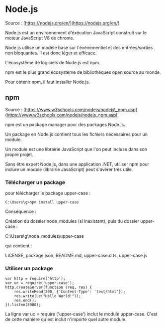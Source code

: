 # Node.js

Source : [https://nodejs.org/en/](https://nodejs.org/en/)

Node.js est un environnement d'éxécution JavaScript construit sur le moteur JavaScript V8 de chrome.

Node.js utilise un modèle basé sur l'événementiel et des entrées/sorties non bloquantes. Il est donc léger et efficace.

L'écosystème de logiciels de Node.js est npm.

npm est le plus grand écosystème de bibliothèques open source au monde.

Pour obtenir npm, il faut installer Node.js.

## npm

Source : [https://www.w3schools.com/nodejs/nodejs\_npm.asp](https://www.w3schools.com/nodejs/nodejs_npm.asp)

npm est un package manager pour des packages Node.js.

Un package en Node.js contient tous les fichiers nécessaires pour un module.

Un module est une librairie JavaScript que l'on peut incluse dans son propre projet.

Sans être expert Node.js, dans une application .NET, utiliser npm pour inclure un module \(librairie JavaScript\) peut s'avérer très utile.

### Télécharger un package

pour télécharger le package upper-case :

`C:\Users\g>npm install upper-case`

Conséquence :

Création du dossier node\_modules \(si inexistant\), puis du dossier upper-case :

C:\Users\g\node\_modules\upper-case

qui contient :

LICENSE, package.json, README.md, upper-case.d.ts, upper-case.js

### Utiliser un package

```
var http = require('http');
var uc = require('upper-case');
http.createServer(function (req, res) {
    res.writeHead(200, {'Content-Type': 'text/html'});
    res.write(uc("Hello World!"));
    res.end();
}).listen(8080);
```

La ligne var uc = require \('upper-case'\) inclut le module upper-case. C'est de cette manière qu'est inclut n'importe quel autre module.

